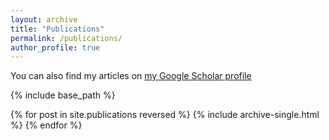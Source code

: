 ```yaml
---
layout: archive
title: "Publications"
permalink: /publications/
author_profile: true
---
```



You can also find my articles on [my Google Scholar profile](https://scholar.google.com/citations?user=Vl5wCXsAAAAJ&hl=en#)


{% include base_path %}

{% for post in site.publications reversed %}
  {% include archive-single.html %}
{% endfor %}

